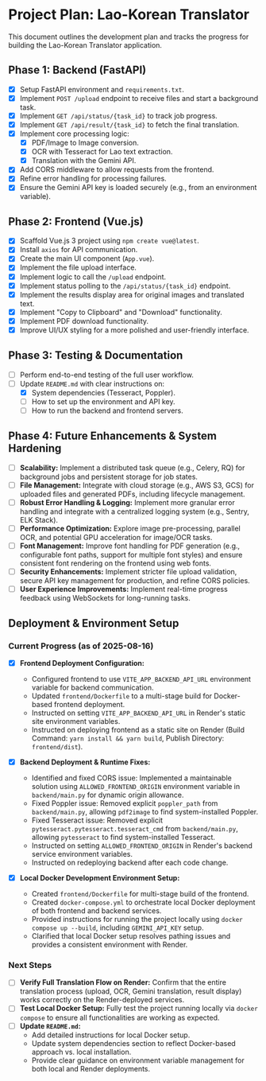 # Project Plan: Lao-Korean Translator

This document outlines the development plan and tracks the progress for building the Lao-Korean Translator application.

## Phase 1: Backend (FastAPI)

- [x] Setup FastAPI environment and `requirements.txt`.
- [x] Implement `POST /upload` endpoint to receive files and start a background task.
- [x] Implement `GET /api/status/{task_id}` to track job progress.
- [x] Implement `GET /api/result/{task_id}` to fetch the final translation.
- [x] Implement core processing logic:
    - [x] PDF/Image to Image conversion.
    - [x] OCR with Tesseract for Lao text extraction.
    - [x] Translation with the Gemini API.
- [x] Add CORS middleware to allow requests from the frontend.
- [x] Refine error handling for processing failures.
- [x] Ensure the Gemini API key is loaded securely (e.g., from an environment variable).

## Phase 2: Frontend (Vue.js)

- [x] Scaffold Vue.js 3 project using `npm create vue@latest`.
- [x] Install `axios` for API communication.
- [x] Create the main UI component (`App.vue`).
- [x] Implement the file upload interface.
- [x] Implement logic to call the `/upload` endpoint.
- [x] Implement status polling to the `/api/status/{task_id}` endpoint.
- [x] Implement the results display area for original images and translated text.
- [x] Implement "Copy to Clipboard" and "Download" functionality.
- [x] Implement PDF download functionality.
- [x] Improve UI/UX styling for a more polished and user-friendly interface.

## Phase 3: Testing & Documentation

- [ ] Perform end-to-end testing of the full user workflow.
- [ ] Update `README.md` with clear instructions on:
    - [x] System dependencies (Tesseract, Poppler).
    - [ ] How to set up the environment and API key.
    - [ ] How to run the backend and frontend servers.

## Phase 4: Future Enhancements & System Hardening

- [ ] **Scalability:** Implement a distributed task queue (e.g., Celery, RQ) for background jobs and persistent storage for job states.
- [ ] **File Management:** Integrate with cloud storage (e.g., AWS S3, GCS) for uploaded files and generated PDFs, including lifecycle management.
- [ ] **Robust Error Handling & Logging:** Implement more granular error handling and integrate with a centralized logging system (e.g., Sentry, ELK Stack).
- [ ] **Performance Optimization:** Explore image pre-processing, parallel OCR, and potential GPU acceleration for image/OCR tasks.
- [ ] **Font Management:** Improve font handling for PDF generation (e.g., configurable font paths, support for multiple font styles) and ensure consistent font rendering on the frontend using web fonts.
- [ ] **Security Enhancements:** Implement stricter file upload validation, secure API key management for production, and refine CORS policies.
- [ ] **User Experience Improvements:** Implement real-time progress feedback using WebSockets for long-running tasks.

## Deployment & Environment Setup

### Current Progress (as of 2025-08-16)

- [x] **Frontend Deployment Configuration:**
    - Configured frontend to use `VITE_APP_BACKEND_API_URL` environment variable for backend communication.
    - Updated `frontend/Dockerfile` to a multi-stage build for Docker-based frontend deployment.
    - Instructed on setting `VITE_APP_BACKEND_API_URL` in Render's static site environment variables.
    - Instructed on deploying frontend as a static site on Render (Build Command: `yarn install && yarn build`, Publish Directory: `frontend/dist`).

- [x] **Backend Deployment & Runtime Fixes:**
    - Identified and fixed CORS issue: Implemented a maintainable solution using `ALLOWED_FRONTEND_ORIGIN` environment variable in `backend/main.py` for dynamic origin allowance.
    - Fixed Poppler issue: Removed explicit `poppler_path` from `backend/main.py`, allowing `pdf2image` to find system-installed Poppler.
    - Fixed Tesseract issue: Removed explicit `pytesseract.pytesseract.tesseract_cmd` from `backend/main.py`, allowing `pytesseract` to find system-installed Tesseract.
    - Instructed on setting `ALLOWED_FRONTEND_ORIGIN` in Render's backend service environment variables.
    - Instructed on redeploying backend after each code change.

- [x] **Local Docker Development Environment Setup:**
    - Created `frontend/Dockerfile` for multi-stage build of the frontend.
    - Created `docker-compose.yml` to orchestrate local Docker deployment of both frontend and backend services.
    - Provided instructions for running the project locally using `docker compose up --build`, including `GEMINI_API_KEY` setup.
    - Clarified that local Docker setup resolves pathing issues and provides a consistent environment with Render.

### Next Steps

- [ ] **Verify Full Translation Flow on Render:** Confirm that the entire translation process (upload, OCR, Gemini translation, result display) works correctly on the Render-deployed services.
- [ ] **Test Local Docker Setup:** Fully test the project running locally via `docker compose` to ensure all functionalities are working as expected.
- [ ] **Update `README.md`:**
    - Add detailed instructions for local Docker setup.
    - Update system dependencies section to reflect Docker-based approach vs. local installation.
    - Provide clear guidance on environment variable management for both local and Render deployments.
